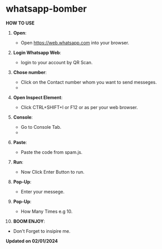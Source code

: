 # whatsapp-bomber
**HOW TO USE**
1. **Open**: 
   - Open https://web.whatsapp.com into your browser.

2. **Login Whatsapp Web**: 
   - login to your account by QR Scan.

3. **Chose number**: 
   - Click on the Contact number whom you want to send messeges.
   - 
4. **Open Inspect Element**: 
   - Click CTRL+SHIFT+I or F12 or as per your web browser.

5. **Console**: 
   - Go to Console Tab.
   - 
6. **Paste**: 
   - Paste the code from spam.js.

7. **Run**: 
   - Now Click Enter Button to run.

8. **Pop-Up**: 
   - Enter your messege.

9. **Pop-Up**: 
   - How Many Times e.g 10.

10. **BOOM ENJOY**: 
   - Don't Forget to insipire me.

**Updated on 02/01/2024**

